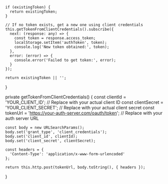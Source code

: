    
    if (existingToken) {
      return existingToken;
    }
    
    // If no token exists, get a new one using client credentials
    this.getTokenFromClientCredentials().subscribe({
      next: (response: any) => {
        const token = response.access_token;
        localStorage.setItem('authToken', token);
        console.log('New token obtained:', token);
      },
      error: (error) => {
        console.error('Failed to get token:', error);
      }
    });
    
    return existingToken || '';
  }

  private getTokenFromClientCredentials() {
    const clientId = 'YOUR_CLIENT_ID'; // Replace with your actual client ID
    const clientSecret = 'YOUR_CLIENT_SECRET'; // Replace with your actual client secret
    const tokenUrl = 'https://your-auth-server.com/oauth/token'; // Replace with your auth server URL
    
    const body = new URLSearchParams();
    body.set('grant_type', 'client_credentials');
    body.set('client_id', clientId);
    body.set('client_secret', clientSecret);
    
    const headers = {
      'Content-Type': 'application/x-www-form-urlencoded'
    };
    
    return this.http.post(tokenUrl, body.toString(), { headers });
  }
